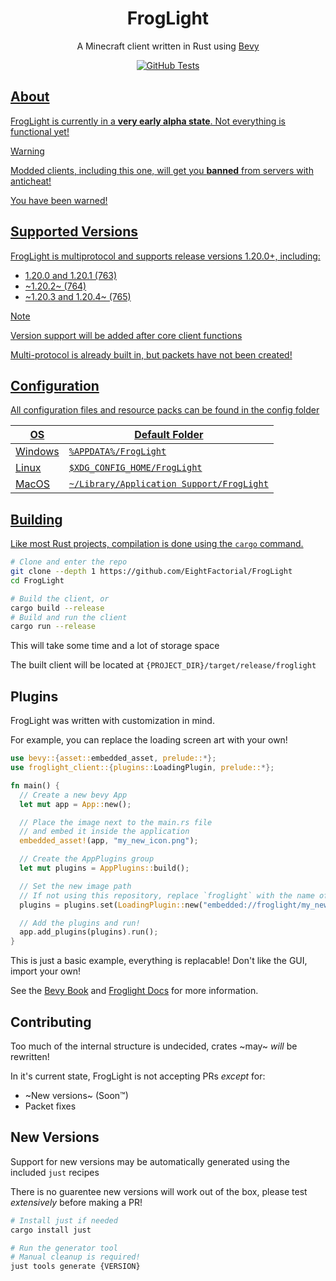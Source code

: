 <h1 align="center">FrogLight</h1>
<p align="center">A Minecraft client written in Rust using <a href="https://bevyengine.org/">Bevy</a></p>

<p align="center">
  <a href="https://github.com/EightFactorial/FrogLight/actions"><img alt="GitHub Tests" src="https://github.com/EightFactorial/FrogLight/actions/workflows/test.yml/badge.svg"</a>
</p>

## About

FrogLight is currently in a **very early alpha state**. Not everything is functional yet!

> [!Warning]
> Modded clients, including this one, will get you **banned** from servers with anticheat!
> 
> You have been warned!

## Supported Versions

FrogLight is multiprotocol and supports release versions 1.20.0+, including:
- 1.20.0 and 1.20.1 (763)
- ~1.20.2~ (764)
- ~1.20.3 and 1.20.4~ (765)

> [!Note]
> Version support will be added after core client functions
> 
> Multi-protocol is already built in, but packets have not been created!

## Configuration

All configuration files and resource packs can be found in the config folder

| OS | Default Folder |
| --- | --- |
| Windows | `%APPDATA%/FrogLight` |
| Linux | `$XDG_CONFIG_HOME/FrogLight` |
| MacOS | `~/Library/Application Support/FrogLight` |

## Building

Like most Rust projects, compilation is done using the `cargo` command.

```sh
# Clone and enter the repo
git clone --depth 1 https://github.com/EightFactorial/FrogLight
cd FrogLight

# Build the client, or
cargo build --release
# Build and run the client
cargo run --release
```

This will take some time and a lot of storage space

The built client will be located at `{PROJECT_DIR}/target/release/froglight`

## Plugins

FrogLight was written with customization in mind.

For example, you can replace the loading screen art with your own!

```rust
use bevy::{asset::embedded_asset, prelude::*};
use froglight_client::{plugins::LoadingPlugin, prelude::*};

fn main() {
  // Create a new bevy App
  let mut app = App::new();

  // Place the image next to the main.rs file
  // and embed it inside the application
  embedded_asset!(app, "my_new_icon.png");

  // Create the AppPlugins group
  let mut plugins = AppPlugins::build();

  // Set the new image path
  // If not using this repository, replace `froglight` with the name of your crate
  plugins = plugins.set(LoadingPlugin::new("embedded://froglight/my_new_icon.png"));

  // Add the plugins and run!
  app.add_plugins(plugins).run();
}
```
This is just a basic example, everything is replacable! Don't like the GUI, import your own!

See the [Bevy Book](https://bevyengine.org/learn/book/getting-started/plugins/) and [Froglight Docs](https://github.com/EightFactorial/FrogLight/) for more information.

## Contributing

Too much of the internal structure is undecided, crates ~may~ *will* be rewritten!

In it's current state, FrogLight is not accepting PRs *except* for:
- ~New versions~ (Soon™)
- Packet fixes

## New Versions

Support for new versions may be automatically generated using the included `just` recipes

There is no guarentee new versions will work out of the box, please test *extensively* before making a PR!

```sh
# Install just if needed
cargo install just

# Run the generator tool
# Manual cleanup is required!
just tools generate {VERSION}
```
